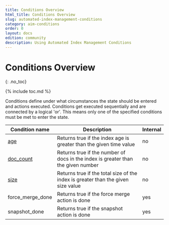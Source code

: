 ```yaml
---
title: Conditions Overview
html_title: Conditions Overview
slug: automated-index-management-conditions
category: aim-conditions
order: 0
layout: docs
edition: community
description: Using Automated Index Management Conditions
---
```


<!--- Copyright 2020 floragunn GmbH -->

# Conditions Overview
{: .no_toc}

{% include toc.md %}

Conditions define under what circumstances the state should be entered and actions executed. Conditions get executed sequentially and are connected by a logical 'or'. This means only one of the specified conditions must be met to enter the state.

|Condition name|Description|Internal|
|-|-|-|
|[age](conditions_age.md)|Returns true if the index age is greater than the given time value|no|
|[doc_count](conditions_doc_count.md)|Returns true if the number of docs in the index is greater than the given number|no|
|[size](conditions_size.md)|Returns true if the total size of the index is greater than the given size value|no|
|force_merge_done|Returns true if the force merge action is done|yes|
|snapshot_done|Returns true if the snapshot action is done|yes|
